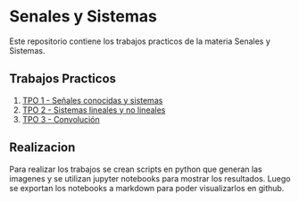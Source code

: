 # Senales y Sistemas

Este repositorio contiene los trabajos practicos de la materia Senales y Sistemas.

## Trabajos Practicos
1. [TPO 1 - Señales conocidas y sistemas](TP1/README.md)
2. [TPO 2 - Sistemas lineales y no lineales](TP2/README.md)
3. [TPO 3 - Convolución](TP3/README.md)

## Realizacion

Para realizar los trabajos se crean scripts en python que generan las imagenes y se utilizan jupyter notebooks para mostrar los resultados.
Luego se exportan los notebooks a markdown para poder visualizarlos en github.